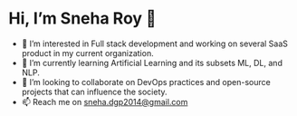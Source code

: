  # Hi, I’m Sneha Roy 🙂
- 👀 I’m interested in Full stack development and working on several SaaS product in my current organization. 
- 🌱 I’m currently learning Artificial Learning and its subsets ML, DL, and NLP.
- 💞️ I’m looking to collaborate on DevOps practices and open-source projects that can influence the society.
- 📫 Reach me on sneha.dgp2014@gmail.com

<!---
Sneha27feb/Sneha27feb is a ✨ special ✨ repository because its `README.md` (this file) appears on your GitHub profile.
You can click the Preview link to take a look at your changes.
--->
